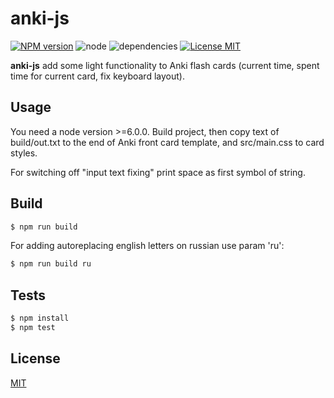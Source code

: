 # anki-js #

  [![NPM version][npm-image]][npm-url] ![node][node-image] ![dependencies][dependencies-image] [![License MIT][license-image]](LICENSE)

  **anki-js** add some light functionality to Anki flash cards (current time, spent time for current card, fix keyboard layout).

## Usage ##
You need a node version >=6.0.0.
Build project, then copy text of build/out.txt to the end of Anki front card template, and src/main.css to card styles.

For switching off "input text fixing" print space as first symbol of string.

## Build ##
```bash
$ npm run build
```

For adding autoreplacing english letters on russian use param 'ru':
```bash
$ npm run build ru
```

## Tests ##
```bash
$ npm install
$ npm test
```

## License ##
  [MIT](LICENSE)

[license-image]: https://img.shields.io/badge/license-MIT-blue.svg "license-image"
[dependencies-image]: https://img.shields.io/gemnasium/mathiasbynens/he.svg?maxAge=2592000 "dependencies-image"
[node-image]: https://img.shields.io/badge/node-v6.0.0-brightgreen.svg?maxAge=2592000 "node-image"
[npm-image]: https://img.shields.io/npm/v/anki-js.svg "npm-image"
[npm-url]: https://www.npmjs.com/package/anki-js "anki-js"
